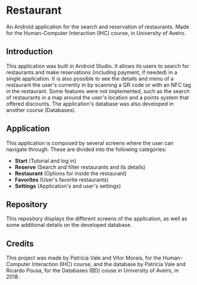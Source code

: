 # Restaurant
An Android application for the search and reservation of restaurants. Made for the Human-Computer Interaction (IHC) course, in University of Aveiro.

## Introduction
This application was built in Android Studio. It allows its users to search for restaurants and make reservations (including payment, if needed) in a single application. It is also possible to see the details and menu of a restaurant the user's currently in by scanning a QR code or with an NFC tag in the restaurant. Some features were not implemented, such as the search of restaurants in a map around the user's location and a points system that offered discounts. The application's database was also developed in another course (Databases).

## Application
This application is composed by several screens where the user can navigate through. These are divided into the following categories:
 - **Start** (Tutorial and log in)
 - **Reserve** (Search and filter restaurants and its details)
 - **Restaurant** (Options for inside the restaurant)
 - **Favorites** (User's favorite restaurants)
 - **Settings** (Application's and user's settings)
 
 ## Repository
 This repository displays the different screens of the application, as well as some additional details on the developed database.
 
 ## Credits
 This project was made by Patrícia Vale and Vítor Morais, for the Human-Computer Interaction (IHC) course, and the database by Patrícia Vale and Ricardo Pousa, for the Databases (BD) couse in University of Aveiro, in 2018.
